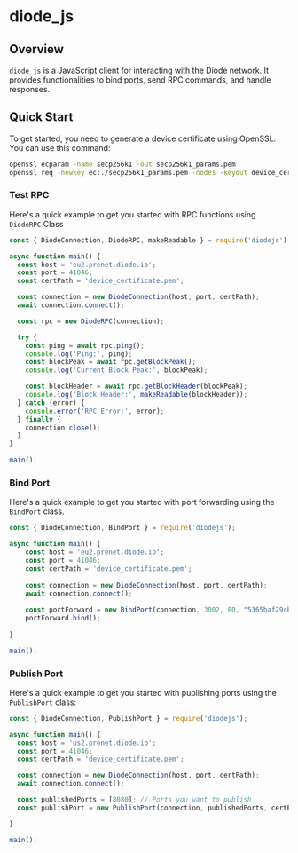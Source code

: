 # diode_js

## Overview
`diode_js` is a JavaScript client for interacting with the Diode network. It provides functionalities to bind ports, send RPC commands, and handle responses.

## Quick Start

To get started, you need to generate a device certificate using OpenSSL. You can use this command:

```bash
openssl ecparam -name secp256k1 -out secp256k1_params.pem
openssl req -newkey ec:./secp256k1_params.pem -nodes -keyout device_certificate.pem -x509 -days 365 -out device_certificate.pem -subj "/CN=device"
```

### Test RPC

Here's a quick example to get you started with RPC functions using `DiodeRPC` Class

```javascript
const { DiodeConnection, DiodeRPC, makeReadable } = require('diodejs');

async function main() {
  const host = 'eu2.prenet.diode.io';
  const port = 41046;
  const certPath = 'device_certificate.pem';

  const connection = new DiodeConnection(host, port, certPath);
  await connection.connect();

  const rpc = new DiodeRPC(connection);

  try {
    const ping = await rpc.ping();
    console.log('Ping:', ping);
    const blockPeak = await rpc.getBlockPeak();
    console.log('Current Block Peak:', blockPeak);

    const blockHeader = await rpc.getBlockHeader(blockPeak);
    console.log('Block Header:', makeReadable(blockHeader));
  } catch (error) {
    console.error('RPC Error:', error);
  } finally {
    connection.close();
  }
}

main();

```

### Bind Port
Here's a quick example to get you started with port forwarding using the `BindPort` class.

```javascript
const { DiodeConnection, BindPort } = require('diodejs');

async function main() {
    const host = 'eu2.prenet.diode.io';
    const port = 41046;
    const certPath = 'device_certificate.pem';
  
    const connection = new DiodeConnection(host, port, certPath);
    await connection.connect();
  
    const portForward = new BindPort(connection, 3002, 80, "5365baf29cb7ab58de588dfc448913cb609283e2");
    portForward.bind();
    
}

main();
```
### Publish Port

Here's a quick example to get you started with publishing ports using the `PublishPort` class:

```javascript
const { DiodeConnection, PublishPort } = require('diodejs');

async function main() {
  const host = 'us2.prenet.diode.io';
  const port = 41046;
  const certPath = 'device_certificate.pem';

  const connection = new DiodeConnection(host, port, certPath);
  await connection.connect();

  const publishedPorts = [8080]; // Ports you want to publish
  const publishPort = new PublishPort(connection, publishedPorts, certPath);

}

main();

```
